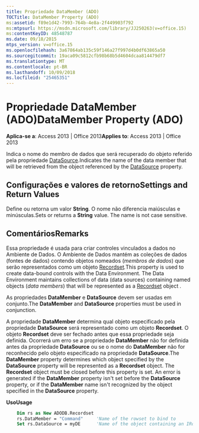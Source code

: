 ```yaml
---
title: Propriedade DataMember (ADO)
TOCTitle: DataMember Property (ADO)
ms:assetid: f89e1d42-7993-764b-4e8a-2f449903f792
ms:mtpsurl: https://msdn.microsoft.com/library/JJ250263(v=office.15)
ms:contentKeyID: 48548787
ms.date: 09/18/2015
mtps_version: v=office.15
ms.openlocfilehash: 3a67864ab135c59f146a27f997d4b0df63865a50
ms.sourcegitcommit: 19aca09c5812cfb98b68b5d4604dcaa814479df7
ms.translationtype: MT
ms.contentlocale: pt-BR
ms.lasthandoff: 10/09/2018
ms.locfileid: "25465351"
---
```

# <a name="datamember-property-ado"></a><span data-ttu-id="9ee43-102">Propriedade DataMember (ADO)</span><span class="sxs-lookup"><span data-stu-id="9ee43-102">DataMember Property (ADO)</span></span>

<span data-ttu-id="9ee43-103">**Aplica-se a**: Access 2013 | Office 2013</span><span class="sxs-lookup"><span data-stu-id="9ee43-103">**Applies to**: Access 2013 | Office 2013</span></span>

<span data-ttu-id="9ee43-104">Indica o nome do membro de dados que será recuperado do objeto referido pela propriedade [DataSource](datasource-property-ado.md).</span><span class="sxs-lookup"><span data-stu-id="9ee43-104">Indicates the name of the data member that will be retrieved from the object referenced by the [DataSource](datasource-property-ado.md) property.</span></span>

## <a name="settings-and-return-values"></a><span data-ttu-id="9ee43-105">Configurações e valores de retorno</span><span class="sxs-lookup"><span data-stu-id="9ee43-105">Settings and Return Values</span></span>

<span data-ttu-id="9ee43-p101">Define ou retorna um valor **String**. O nome não diferencia maiúsculas e minúsculas.</span><span class="sxs-lookup"><span data-stu-id="9ee43-p101">Sets or returns a **String** value. The name is not case sensitive.</span></span>

## <a name="remarks"></a><span data-ttu-id="9ee43-108">Comentários</span><span class="sxs-lookup"><span data-stu-id="9ee43-108">Remarks</span></span>

<span data-ttu-id="9ee43-p102">Essa propriedade é usada para criar controles vinculados a dados no Ambiente de Dados. O Ambiente de Dados mantém as coleções de dados (fontes de dados) contendo objetos nomeados (*membros de dados*) que serão representados como um objeto [Recordset](recordset-object-ado.md)*.*</span><span class="sxs-lookup"><span data-stu-id="9ee43-p102">This property is used to create data-bound controls with the Data Environment. The Data Environment maintains collections of data (data sources) containing named objects (*data members*) that will be represented as a [Recordset](recordset-object-ado.md) object *.*</span></span>

<span data-ttu-id="9ee43-111">As propriedades **DataMember** e **DataSource** devem ser usadas em conjunto.</span><span class="sxs-lookup"><span data-stu-id="9ee43-111">The **DataMember** and **DataSource** properties must be used in conjunction.</span></span>

<span data-ttu-id="9ee43-p103">A propriedade **DataMember** determina qual objeto especificado pela propriedade **DataSource** será representado como um objeto **Recordset**. O objeto **Recordset** deve ser fechado antes que essa propriedade seja definida. Ocorrerá um erro se a propriedade **DataMember** não for definida antes da propriedade **DataSource** ou se o nome do **DataMember** não for reconhecido pelo objeto especificado na propriedade **DataSource**.</span><span class="sxs-lookup"><span data-stu-id="9ee43-p103">The **DataMember** property determines which object specified by the **DataSource** property will be represented as a **Recordset** object. The **Recordset** object must be closed before this property is set. An error is generated if the **DataMember** property isn't set before the **DataSource** property, or if the **DataMember** name isn't recognized by the object specified in the **DataSource** property.</span></span>

<span data-ttu-id="9ee43-115">**Uso**</span><span class="sxs-lookup"><span data-stu-id="9ee43-115">**Usage**</span></span>

```vb
    Dim rs as New ADODB.Recordset
    rs.DataMember = "Command"     'Name of the rowset to bind to
    Set rs.DataSource = myDE      'Name of the object containing an IRowset
```
